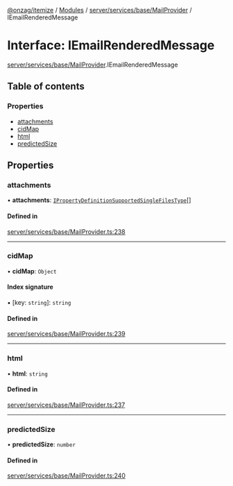 [@onzag/itemize](../README.md) / [Modules](../modules.md) / [server/services/base/MailProvider](../modules/server_services_base_MailProvider.md) / IEmailRenderedMessage

# Interface: IEmailRenderedMessage

[server/services/base/MailProvider](../modules/server_services_base_MailProvider.md).IEmailRenderedMessage

## Table of contents

### Properties

- [attachments](server_services_base_MailProvider.IEmailRenderedMessage.md#attachments)
- [cidMap](server_services_base_MailProvider.IEmailRenderedMessage.md#cidmap)
- [html](server_services_base_MailProvider.IEmailRenderedMessage.md#html)
- [predictedSize](server_services_base_MailProvider.IEmailRenderedMessage.md#predictedsize)

## Properties

### attachments

• **attachments**: [`IPropertyDefinitionSupportedSingleFilesType`](base_Root_Module_ItemDefinition_PropertyDefinition_types_files.IPropertyDefinitionSupportedSingleFilesType.md)[]

#### Defined in

[server/services/base/MailProvider.ts:238](https://github.com/onzag/itemize/blob/f2db74a5/server/services/base/MailProvider.ts#L238)

___

### cidMap

• **cidMap**: `Object`

#### Index signature

▪ [key: `string`]: `string`

#### Defined in

[server/services/base/MailProvider.ts:239](https://github.com/onzag/itemize/blob/f2db74a5/server/services/base/MailProvider.ts#L239)

___

### html

• **html**: `string`

#### Defined in

[server/services/base/MailProvider.ts:237](https://github.com/onzag/itemize/blob/f2db74a5/server/services/base/MailProvider.ts#L237)

___

### predictedSize

• **predictedSize**: `number`

#### Defined in

[server/services/base/MailProvider.ts:240](https://github.com/onzag/itemize/blob/f2db74a5/server/services/base/MailProvider.ts#L240)
